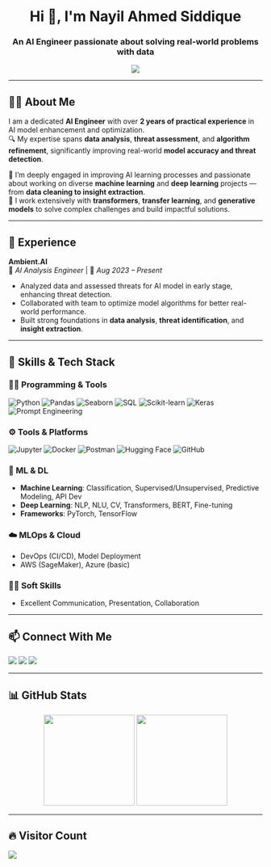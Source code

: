 <h1 align="center">Hi 👋, I'm Nayil Ahmed Siddique</h1>
<h3 align="center">An AI Engineer passionate about solving real-world problems with data</h3>

<p align="center">
<img src="https://readme-typing-svg.demolab.com/?lines=AI%20Engineer%20%7C%20ML%20%7C%20DL%20%7C%20Prompt%20Engineering%20Enthusiast&center=true&width=800&height=45&pause=1000" />
</p>

---

## 🧑‍💼 About Me

I am a dedicated **AI Engineer** with over **2 years of practical experience** in AI model enhancement and optimization.  
🔍 My expertise spans **data analysis**, **threat assessment**, and **algorithm refinement**, significantly improving real-world **model accuracy and threat detection**.

🚀 I’m deeply engaged in improving AI learning processes and passionate about working on diverse **machine learning** and **deep learning** projects — from **data cleaning to insight extraction**.  
🧠 I work extensively with **transformers**, **transfer learning**, and **generative models** to solve complex challenges and build impactful solutions.

---

## 💼 Experience

**Ambient.AI**  
🧠 *AI Analysis Engineer* | 📅 *Aug 2023 – Present*  
- Analyzed data and assessed threats for AI model in early stage, enhancing threat detection.
- Collaborated with team to optimize model algorithms for better real-world performance.
- Built strong foundations in **data analysis**, **threat identification**, and **insight extraction**.

---

## 🚀 Skills & Tech Stack

### 👨‍💻 Programming & Tools
![Python](https://img.shields.io/badge/Python-3776AB?style=for-the-badge&logo=python&logoColor=white)
![Pandas](https://img.shields.io/badge/Pandas-150458?style=for-the-badge&logo=pandas&logoColor=white)
![Seaborn](https://img.shields.io/badge/Seaborn-0D1117?style=for-the-badge&logo=seaborn&logoColor=white)
![SQL](https://img.shields.io/badge/SQL-4479A1?style=for-the-badge&logo=postgresql&logoColor=white)
![Scikit-learn](https://img.shields.io/badge/Scikit--learn-F7931E?style=for-the-badge&logo=scikit-learn&logoColor=white)
![Keras](https://img.shields.io/badge/Keras-D00000?style=for-the-badge&logo=keras&logoColor=white)
![Prompt Engineering](https://img.shields.io/badge/Prompt%20Engineering-blueviolet?style=for-the-badge)

### ⚙️ Tools & Platforms
![Jupyter](https://img.shields.io/badge/Jupyter-F37626?style=for-the-badge&logo=jupyter&logoColor=white)
![Docker](https://img.shields.io/badge/Docker-2496ED?style=for-the-badge&logo=docker&logoColor=white)
![Postman](https://img.shields.io/badge/Postman-FF6C37?style=for-the-badge&logo=postman&logoColor=white)
![Hugging Face](https://img.shields.io/badge/HuggingFace-FFD21F?style=for-the-badge&logo=huggingface&logoColor=black)
![GitHub](https://img.shields.io/badge/GitHub-181717?style=for-the-badge&logo=github&logoColor=white)

### 🧠 ML & DL
- **Machine Learning**: Classification, Supervised/Unsupervised, Predictive Modeling, API Dev
- **Deep Learning**: NLP, NLU, CV, Transformers, BERT, Fine-tuning
- **Frameworks**: PyTorch, TensorFlow

### ☁️ MLOps & Cloud
- DevOps (CI/CD), Model Deployment  
- AWS (SageMaker), Azure (basic)

### 🧑‍💼 Soft Skills
- Excellent Communication, Presentation, Collaboration

---

## 📫 Connect With Me

<p align="left">
  <a href="mailto:nayilahmedsiddique@gmail.com"><img src="https://img.shields.io/badge/Email-D14836?style=for-the-badge&logo=gmail&logoColor=white" /></a>
  <a href="https://www.linkedin.com/in/nayil-ahmed-siddique-26774422a"><img src="https://img.shields.io/badge/LinkedIn-0A66C2?style=for-the-badge&logo=linkedin&logoColor=white" /></a>
  <a href="https://www.instagram.com/nayil.sid/"><img src="https://img.shields.io/badge/Instagram-E4405F?style=for-the-badge&logo=instagram&logoColor=white" /></a>
</p>

---

## 📊 GitHub Stats

<p align="center">
  <img src="https://github-readme-stats.vercel.app/api?username=Nayil-Ahmed-Siddique&show_icons=true&theme=radical" height="180" />
  <img src="https://github-readme-stats.vercel.app/api/top-langs/?username=Nayil-Ahmed-Siddique&layout=compact&theme=radical" height="180" />
</p>

---

## 🔥 Visitor Count

<p align="left">
  <img src="https://komarev.com/ghpvc/?username=Nayil-Ahmed-Siddique&label=Visitors&color=brightgreen&style=flat" />
</p>
